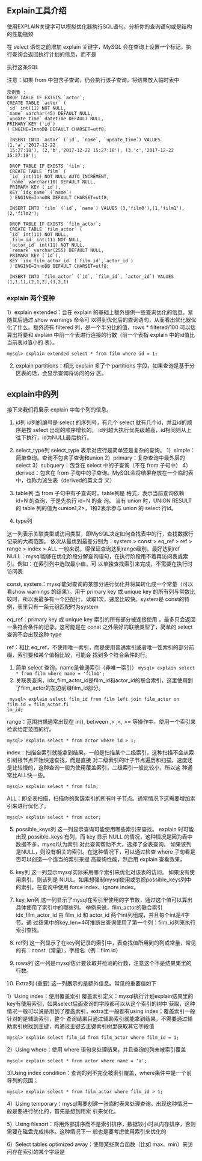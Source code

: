 ## Explain工具介绍
使用EXPLAIN关键字可以模拟优化器执行SQL语句，分析你的查询语句或是结构的性能瓶颈

在 select 语句之前增加 explain 关键字，MySQL 会在查询上设置一个标记，执行查询会返回执行计划的信息，而不是

执行这条SQL

注意：如果 from 中包含子查询，仍会执行该子查询，将结果放入临时表中

```aidl
示例表 :
DROP TABLE IF EXISTS `actor`;
CREATE TABLE `actor` (
`id` int(11) NOT NULL,
`name` varchar(45) DEFAULT NULL,
`update_time` datetime DEFAULT NULL,
PRIMARY KEY (`id`)
) ENGINE=InnoDB DEFAULT CHARSET=utf8;

 INSERT INTO `actor` (`id`, `name`, `update_time`) VALUES (1,'a','2017‐12‐22
 15:27:18'), (2,'b','2017‐12‐22 15:27:18'), (3,'c','2017‐12‐22 15:27:18');

 DROP TABLE IF EXISTS `film`;
 CREATE TABLE `film` (
 `id` int(11) NOT NULL AUTO_INCREMENT,
 `name` varchar(10) DEFAULT NULL,
 PRIMARY KEY (`id`),
 KEY `idx_name` (`name`)
 ) ENGINE=InnoDB DEFAULT CHARSET=utf8;

 INSERT INTO `film` (`id`, `name`) VALUES (3,'film0'),(1,'film1'),(2,'film2');

 DROP TABLE IF EXISTS `film_actor`;
 CREATE TABLE `film_actor` (
 `id` int(11) NOT NULL,
 `film_id` int(11) NOT NULL,
 `actor_id` int(11) NOT NULL,
 `remark` varchar(255) DEFAULT NULL,
 PRIMARY KEY (`id`),
 KEY `idx_film_actor_id` (`film_id`,`actor_id`)
 ) ENGINE=InnoDB DEFAULT CHARSET=utf8;

 INSERT INTO `film_actor` (`id`, `film_id`, `actor_id`) VALUES (1,1,1),(2,1,2),(3,2,1)
```

### explain 两个变种

1）explain extended：会在 explain 的基础上额外提供一些查询优化的信息。紧随其后通过 show warnings 命令可
以得到优化后的查询语句，从而看出优化器优化了什么。额外还有 filtered 列，是一个半分比的值，rows *
filtered/100 可以估算出将要和 explain 中前一个表进行连接的行数（前一个表指 explain 中的id值比当前表id值小的
表）。

```aidl
mysql> explain extended select * from film where id = 1;
```


2) explain partitions：相比 explain 多了个 partitions 字段，如果查询是基于分区表的话，会显示查询将访问的分
区。


## explain中的列

接下来我们将展示 explain 中每个列的信息。
1. id列
   id列的编号是 select 的序列号，有几个 select 就有几个id，并且id的顺序是按 select 出现的顺序增长的。
   id列越大执行优先级越高，id相同则从上往下执行，id为NULL最后执行。
2.  select_type列
    select_type 表示对应行是简单还是复杂的查询。
    1）simple：简单查询。查询不包含子查询和union 
    2）primary：复杂查询中最外层的 select
    3）subquery：包含在 select 中的子查询（不在 from 子句中）
    4）derived：包含在 from 子句中的子查询。MySQL会将结果存放在一个临时表中，也称为派生表（derived的英文含
   义）
3.  table列
    当 from 子句中有子查询时，table列是 <derivenN> 格式，表示当前查询依赖 id=N 的查询，于是先执行 id=N 的查
    询。
    当有 union 时，UNION RESULT 的 table 列的值为<union1,2>，1和2表示参与 union 的 select 行id。    

4. type列

这一列表示关联类型或访问类型，即MySQL决定如何查找表中的行，查找数据行记录的大概范围。
依次从最优到最差分别为：system > const > eq_ref > ref > range > index > ALL
一般来说，得保证查询达到range级别，最好达到ref
NULL：mysql能够在优化阶段分解查询语句，在执行阶段用不着再访问表或索引。例如：在索引列中选取最小值，可
以单独查找索引来完成，不需要在执行时访问表

const, system：mysql能对查询的某部分进行优化并将其转化成一个常量（可以看show warnings 的结果）。用于
primary key 或 unique key 的所有列与常数比较时，所以表最多有一个匹配行，读取1次，速度比较快。system是
const的特例，表里只有一条元组匹配时为system


eq_ref：primary key 或 unique key 索引的所有部分被连接使用 ，最多只会返回一条符合条件的记录。这可能是在
const 之外最好的联接类型了，简单的 select 查询不会出现这种 type

ref：相比 eq_ref，不使用唯一索引，而是使用普通索引或者唯一性索引的部分前缀，索引要和某个值相比较，可能会
找到多个符合条件的行。

1. 简单 select 查询，name是普通索引（非唯一索引）
 ``
   mysql> explain select * from film where name = 'film1';
``
2. 关联表查询，idx_film_actor_id是film_id和actor_id的联合索引，这里使用到了film_actor的左边前缀film_id部分。
```aidl
 mysql> explain select film_id from film left join film_actor on film.id = film_actor.fi
lm_id;
```

range：范围扫描通常出现在 in(), between ,> ,<, >= 等操作中。使用一个索引来检索给定范围的行。
```aidl
mysql> explain select * from actor where id > 1;
```

index：扫描全索引就能拿到结果，一般是扫描某个二级索引，这种扫描不会从索引树根节点开始快速查找，而是直接
对二级索引的叶子节点遍历和扫描，速度还是比较慢的，这种查询一般为使用覆盖索引，二级索引一般比较小，所以这
种通常比ALL快一些。

```aidl
mysql> explain select * from film;
```

ALL：即全表扫描，扫描你的聚簇索引的所有叶子节点。通常情况下这需要增加索引来进行优化了。

```
mysql> explain select * from actor;
```
5. possible_keys列
   这一列显示查询可能使用哪些索引来查找。
   explain 时可能出现 possible_keys 有列，而 key 显示 NULL 的情况，这种情况是因为表中数据不多，mysql认为索引
   对此查询帮助不大，选择了全表查询。
   如果该列是NULL，则没有相关的索引。在这种情况下，可以通过检查 where 子句看是否可以创造一个适当的索引来提
   高查询性能，然后用 explain 查看效果。
6. key列
      这一列显示mysql实际采用哪个索引来优化对该表的访问。
      如果没有使用索引，则该列是 NULL。如果想强制mysql使用或忽视possible_keys列中的索引，在查询中使用 force
      index、ignore index。
7. key_len列
   这一列显示了mysql在索引里使用的字节数，通过这个值可以算出具体使用了索引中的哪些列。
   举例来说，film_actor的联合索引 idx_film_actor_id 由 film_id 和 actor_id 两个int列组成，并且每个int是4字节。通
   过结果中的key_len=4可推断出查询使用了第一个列：film_id列来执行索引查找。

8. ref列
   这一列显示了在key列记录的索引中，表查找值所用到的列或常量，常见的有：const（常量），字段名（例：film.id）
9. rows列
   这一列是mysql估计要读取并检测的行数，注意这个不是结果集里的行数。
10. Extra列 (重要)
    这一列展示的是额外信息。常见的重要值如下

1）Using index：使用覆盖索引
覆盖索引定义：mysql执行计划explain结果里的key有使用索引，如果select后面查询的字段都可以从这个索引的树中
获取，这种情况一般可以说是用到了覆盖索引，extra里一般都有using index；覆盖索引一般针对的是辅助索引，整个
查询结果只通过辅助索引就能拿到结果，不需要通过辅助索引树找到主键，再通过主键去主键索引树里获取其它字段值
```aidl
mysql> explain select film_id from film_actor where film_id = 1;
```

2）Using where：使用 where 语句来处理结果，并且查询的列未被索引覆盖
```aidl
mysql> explain select * from actor where name = 'a';
``` 

3)Using index condition：查询的列不完全被索引覆盖，where条件中是一个前导列的范围；
```aidl
mysql> explain select * from film_actor where film_id > 1;
```

4）Using temporary：mysql需要创建一张临时表来处理查询。出现这种情况一般是要进行优化的，首先是想到用索
引来优化。

5）Using filesort：将用外部排序而不是索引排序，数据较小时从内存排序，否则需要在磁盘完成排序。这种情况下一
般也是要考虑使用索引来优化的

6）Select tables optimized away：使用某些聚合函数（比如 max、min）来访问存在索引的某个字段是

